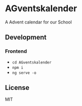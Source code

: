 # AGventskalender
A Advent calendar for our School

## Development
### Frontend
- `cd AGventskalender`
- `npm i`
- `ng serve -o`

## License
MIT